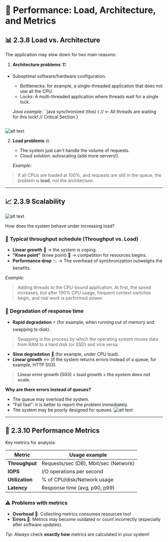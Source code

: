 # 🚀 **Performance: Load, Architecture, and Metrics**  

## 📊 **2.3.8 Load vs. Architecture**  

The application may slow down for two main reasons:  

1. **Architecture problems** 🏗️
- Suboptimal software/hardware configuration.  
   - Bottlenecks: for example, a single-threaded application that does not use all the CPU.  
   - Locks: A multi-threaded application where threads wait for a single lock.  

   *Java example*:
``java
   synchronized (this) { // <- All threads are waiting for this lock!
       // Critical Section
   }
   ```  
![alt text](images/4.png)

2. **Load problems** ⚖️  
   - The system just can't handle the volume of requests.  
   - Cloud solution: autoscaling (add more servers!).  

   *Example*:
> If all CPUs are loaded at 100%, and requests are still in the queue, the problem is **load**, not the architecture.  

---

## 📈 **2.3.9 Scalability**  
![alt text](images/5.png)

How does the system behave under increasing load?  

### 🔹 **Typical throughput schedule (Throughput vs. Load)**  
- **Linear growth** 📏 → the system is coping.  
- **"Knee point"** (knee point) 🦵 → competition for resources begins.  
- **Performance drop** 📉 → The overhead of synchronization outweighs the benefits.  

*Example*:
> Adding threads to the CPU-bound application. At first, the speed increases, but after 100% CPU usage, frequent context switches begin, and real work is performed slower.  

### 🔹 **Degradation of response time**  
- **Rapid degradation** ⚡ (for example, when running out of memory and swapping to disk). 
> Swapping is the process by which the operating system moves data from RAM to a hard disk (or SSD) and vice versa. 
- **Slow degradation** 🐢 (for example, under CPU load).  
- **Linear growth** ↔️ (if the system returns errors instead of a queue, for example, HTTP 503).  
> **Linear error growth (503) = load growth = the system does not scale.**

**Why are there errors instead of queues?**

* The queue may overload the system.
* "Fail fast": it is better to report the problem immediately.
* The system may be poorly designed for queues.
![alt text](images/6.png)

---

## 📏 **2.3.10 Performance Metrics**  

Key metrics for analysis:  

| Metric          | Usage example                         |
| --------------- | ------------------------------------- |
| **Throughput**  | Requests/sec (DB), Mbit/sec (Network) |
| **IOPS**        | I/O operations per second             |
| **Utilization** | % of CPU/disk/Network usage           |
| **Latency**     | Response time (avg, p90, p99)         |

### ⚠️ **Problems with metrics**  
- **Overhead** 🔄: Collecting metrics consumes resources too!  
- **Errors** 🐞: Metrics may become outdated or count incorrectly (especially after software updates).  

*Tip*: Always check **exactly how** metrics are calculated in your system!